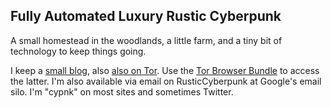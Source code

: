 ## Fully Automated Luxury Rustic Cyberpunk

A small homestead in the woodlands, a little farm, and a tiny bit of technology to keep things going.

I keep a [small blog](http://rc.sh2.us), also [also on Tor](http://kpz62k4pnyh5g5t2efecabkywt2aiwcnqylthqyywilqgxeiipen5xid.onion/). Use the [Tor Browser Bundle](https://www.torproject.org/) to access the latter. I'm also available via email on RusticCyberpunk at Google's email silo. I'm "cypnk" on most sites and sometimes Twitter.
